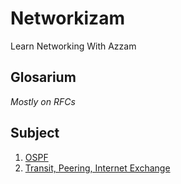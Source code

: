 # Networkizam
Learn Networking With Azzam


## Glosarium 
*Mostly on RFCs*

## Subject
1. [OSPF](https://github.com/Azzamkazamii/Networkizam/blob/main/Materi/OSPF.md)
2. [Transit, Peering, Internet Exchange]()
